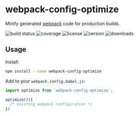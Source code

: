 # webpack-config-optimize

Minify generated [webpack] code for production builds.

![build status](http://img.shields.io/travis/webpack-config/webpack-config-optimize/master.svg?style=flat)
![coverage](http://img.shields.io/coveralls/webpack-config/webpack-config-optimize/master.svg?style=flat)
![license](http://img.shields.io/npm/l/webpack-config-optimize.svg?style=flat)
![version](http://img.shields.io/npm/v/webpack-config-optimize.svg?style=flat)
![downloads](http://img.shields.io/npm/dm/webpack-config-optimize.svg?style=flat)

## Usage

Install:

```sh
npm install --save webpack-config-optimize
```

Add to your `webpack.config.babel.js`:

```javascript
import optimize from `webpack-config-optimize`;

optimize()({
  /* existing webpack configuration */
})
```

[webpack]: https://webpack.github.io
